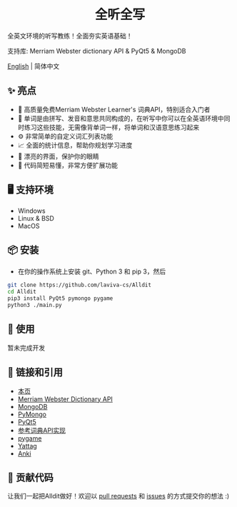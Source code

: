 <h1 align="center">全听全写</h1>

全英文环境的听写教练！全面夯实英语基础！

支持库: Merriam Webster dictionary API &amp; PyQt5 & MongoDB

[English](./README.md) | 简体中文

## ✨ 亮点
- 📗 高质量免费Merriam Webster Learner's 词典API，特别适合入门者
- 🥪 单词是由拼写、发音和意思共同构成的，在听写中你可以在全英语环境中同时练习这些技能，无需像背单词一样，将单词和汉语意思练习起来
- ⚙️ 非常简单的自定义词汇列表功能
- 📈 全面的统计信息，帮助你规划学习进度
- 👀 漂亮的界面，保护你的眼睛
- 🔌 代码简短易懂，非常方便扩展功能

## 🖥 支持环境
- Windows
- Linux & BSD
- MacOS

## 📦 安装
- 在你的操作系统上安装 git、Python 3 和 pip 3，然后
```bash
git clone https://github.com/laviva-cs/Alldit
cd Alldit
pip3 install PyQt5 pymongo pygame
python3 ./main.py
```

## 🔨 使用
暂未完成开发

## 🔗 链接和引用
- [本页](https://github.com/laviva-cs/Alldit)
- [Merriam Webster Dictionary API](https://www.dictionaryapi.com/)
- [MongoDB](https://www.mongodb.com/)
- [PyMongo](https://api.mongodb.com/python/current/)
- [PyQt5](http://pyqt.sourceforge.net/Docs/PyQt5/)
- [参考词典API实现](https://github.com/pfeyz/merriam-webster-api)
- [pygame](https://www.pygame.org)
- [Yattag](http://www.yattag.org/)
- [Anki](https://ankiweb.net)

## 🤝 贡献代码
让我们一起把Alldit做好！欢迎以 [pull requests](https://github.com/laviva-cs/Alldit/pulls) 和 [issues](https://github.com/laviva-cs/Alldit/issues) 的方式提交你的想法 :)